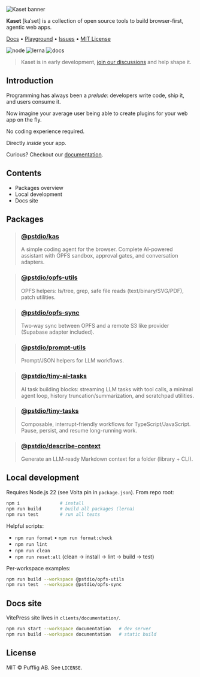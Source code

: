 ![Kaset banner](https://pufflyai.github.io/kaset/images/kaset.png)

**Kaset** [kaˈset] is a collection of open source tools to build browser-first, agentic web apps.

[Docs](https://pufflyai.github.io/kaset/) • [Playground](https://kaset.dev) • [Issues](https://github.com/pufflyai/kaset/issues) • [MIT License](https://github.com/pufflyai/kaset/blob/main/LICENSE)

![node](https://img.shields.io/badge/node-22.x-3C873A?logo=node.js&logoColor=white)
![lerna](https://img.shields.io/badge/monorepo-lerna-9333EA)
![docs](https://img.shields.io/badge/docs-vitepress-2ea043)

> Kaset is in early development, [join our discussions](https://github.com/pufflyai/kaset/discussions) and help shape it.

## Introduction

Programming has always been a _prelude_: developers write code, ship it, and users consume it.

Now imagine your average user being able to create plugins for your web app on the fly.

No coding experience required.

Directly _inside_ your app.

Curious? Checkout our [documentation](https://pufflyai.github.io/kaset/).

## Contents

- Packages overview
- Local development
- Docs site

## Packages

> ### [@pstdio/kas](https://pufflyai.github.io/kaset/packages/kas)
>
> A simple coding agent for the browser. Complete AI-powered assistant with OPFS sandbox, approval gates, and conversation adapters.

> ### [@pstdio/opfs-utils](https://pufflyai.github.io/kaset/packages/opfs-utils)
>
> OPFS helpers: ls/tree, grep, safe file reads (text/binary/SVG/PDF), patch utilities.

> ### [@pstdio/opfs-sync](https://pufflyai.github.io/kaset/packages/opfs-sync)
>
> Two‑way sync between OPFS and a remote S3 like provider (Supabase adapter included).

> ### [@pstdio/prompt-utils](https://pufflyai.github.io/kaset/packages/prompt-utils)
>
> Prompt/JSON helpers for LLM workflows.

> ### [@pstdio/tiny-ai-tasks](https://pufflyai.github.io/kaset/packages/tiny-ai-tasks)
>
> AI task building blocks: streaming LLM tasks with tool calls, a minimal agent loop, history truncation/summarization, and scratchpad utilities.

> ### [@pstdio/tiny-tasks](https://pufflyai.github.io/kaset/packages/tiny-tasks)
>
> Composable, interrupt-friendly workflows for TypeScript/JavaScript. Pause, persist, and resume long-running work.

> ### [@pstdio/describe-context](https://pufflyai.github.io/kaset/packages/describe)
>
> Generate an LLM‑ready Markdown context for a folder (library + CLI).

## Local development

Requires Node.js 22 (see Volta pin in `package.json`). From repo root:

```bash
npm i               # install
npm run build       # build all packages (lerna)
npm run test        # run all tests
```

Helpful scripts:

- `npm run format` • `npm run format:check`
- `npm run lint`
- `npm run clean`
- `npm run reset:all` (clean → install → lint → build → test)

Per‑workspace examples:

```bash
npm run build --workspace @pstdio/opfs-utils
npm run test  --workspace @pstdio/opfs-sync
```

## Docs site

VitePress site lives in `clients/documentation/`.

```bash
npm run start --workspace documentation   # dev server
npm run build --workspace documentation   # static build
```

## License

MIT © Pufflig AB. See `LICENSE`.
